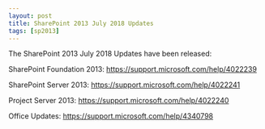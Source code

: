 ```yaml
---
layout: post
title: SharePoint 2013 July 2018 Updates
tags: [sp2013]
---
```


The SharePoint 2013 July 2018 Updates have been released:

SharePoint Foundation 2013: <https://support.microsoft.com/help/4022239>

SharePoint Server 2013: <https://support.microsoft.com/help/4022241>

Project Server 2013: <https://support.microsoft.com/help/4022240>

Office Updates: <https://support.microsoft.com/help/4340798>